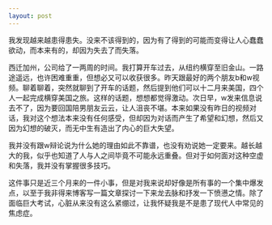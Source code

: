 ```yaml
---
layout: post
---
```

我发现越来越患得患失。没来不该得到的，因为有了得到的可能而变得让人心蠢蠢欲动，而本来有的，却因为失去了而失落。

西迁加州，公司给了一两周的时间。我打算开车过去，从纽约横穿至旧金山。一路途遥远，也许困难重重，但想必又可以收获很多。昨天跟最好的两个朋友b和w视频。聊着聊着，突然就聊到了开车的话题，然后提到他们可以十二月来美国，四个人一起完成横穿美国之旅。这样的话题，想想都觉得激动。次日早，w发来信息说去不了，因为要回国陪男朋友云云，让人沮丧不堪。本来如果没有昨日的视频对话，我对这个想法本来没有任何感受，但却因为对话而产生了希望和幻想，然后又因为幻想的破灭，而无中生有造出了内心的巨大失望。

我并没有跟w辩论说为什么她的理由如此不靠谱，也没有劝说她一定要来。越长越大的我，似乎也知道了人与人之间毕竟不可能永远重叠。但对于如何面对这种空虚和失落，我并没有掌握很多技巧。

这件事只是近三个月来的一件小事，但是对我来说却好像是所有事的一个集中爆发点，以至于我非得来博客写一篇文章探讨一下来龙去脉和抒发一下愤懑之情。除了面临巨大考试，心脏从来没有这么紧绷过，让我怀疑我是不是患了现代人中常见的焦虑症。